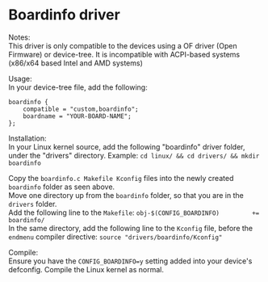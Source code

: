 # Boardinfo driver
Notes:  
This driver is only compatible to the devices using a OF driver (Open Firmware) or device-tree. It is incompatible with ACPI-based systems (x86/x64 based Intel and AMD systems)
  
Usage:  
In your device-tree file, add the following:  
```
boardinfo {
    compatible = "custom,boardinfo";
    boardname = "YOUR-BOARD-NAME";
};  
```

Installation:  
In your Linux kernel source, add the following "boardinfo" driver folder, under the "drivers" directory.
Example: `cd linux/ && cd drivers/ && mkdir boardinfo`  

Copy the `boardinfo.c Makefile Kconfig` files into the newly created `boardinfo` folder as seen above.  
Move one directory up from the `boardinfo` folder, so that you are in the `drivers` folder.  
Add the following line to the `Makefile`: `obj-$(CONFIG_BOARDINFO)         += boardinfo/`  
In the same directory, add the following line to the `Kconfig` file, before the `endmenu` compiler directive: `source "drivers/boardinfo/Kconfig"`  

Compile:  
Ensure you have the `CONFIG_BOARDINFO=y` setting added into your device's defconfig.
Compile the Linux kernel as normal.  
